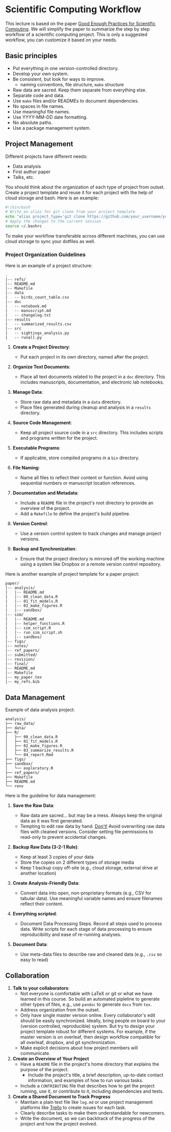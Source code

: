# Scientific Computing Workflow

This lecture is based on the paper [Good Enough Practices for Scientific Computing](https://swcarpentry.github.io/good-enough-practices-in-scientific-computing/).
We will simplify the paper to summarize the step by step workflow of a scientific computing project. This is only a suggested workflow, you can customize it based on your needs.

## Basic principles

* Put everything in one version-controlled directory.
* Develop your own system. 
* Be consistent, but look for ways to improve.
  * naming conventions, file structure, `make` structure
* Raw data are sacred. Keep them separate from everything else. 
* Separate code and data.
* Use `make` files and/or READMEs to document dependencies.
* No spaces in file names. 
* Use meaningful file names.
* Use YYYY-MM-DD date formatting.
* No absolute paths.
* Use a package management system.


## Project Management

Different projects have different needs:
- Data analysis
- First author paper
- Talks, etc.

You should think about the organization of each type of project from outset. Create a project template and reuse it for each project with the help of cloud storage and bash. Here is an example:
```bash
#!/bin/bash
# Write an alias for git clone from your project template
echo "alias project_type='git clone https://github.com/your_username/your_project_template.git'" >> ~/.bashrc && 
# Apply the changes to the current session
source ~/.bashrc 
```
To make your workflow transferable across different machines, you can use cloud storage to sync your dotfiles as well.

### Project Organization Guidelines

Here is an example of a project structure:
```
.
|-- refs/
|-- README.md
|-- Makefile
|-- data
|   -- birds_count_table.csv
|-- doc
|   -- notebook.md
|   -- manuscript.md
|   -- changelog.txt
|-- results
|   -- summarized_results.csv
|-- src
|   -- sightings_analysis.py
|   -- runall.py
```

1. **Create a Project Directory**:
   - Put each project in its own directory, named after the project.

2. **Organize Text Documents**:
   - Place all text documents related to the project in a `doc` directory. This includes manuscripts, documentation, and electronic lab notebooks.

3. **Manage Data**:
   - Store raw data and metadata in a `data` directory.
   - Place files generated during cleanup and analysis in a `results` directory.

4. **Source Code Management**:
   - Keep all project source code in a `src` directory. This includes scripts and programs written for the project.

5. **Executable Programs**:
   - If applicable, store compiled programs in a `bin` directory.

6. **File Naming**:
   - Name all files to reflect their content or function. Avoid using sequential numbers or manuscript location references.

7. **Documentation and Metadata**:
   - Include a `README` file in the project's root directory to provide an overview of the project.
   - Add a `Makefile` to define the project's build pipeline.

8. **Version Control**:
   - Use a version control system to track changes and manage project versions.

9. **Backup and Synchronization**:
   - Ensure that the project directory is mirrored off the working machine using a system like Dropbox or a remote version control repository.

Here is another example of project template for a paper project:

```
paper/
|-- analysis/
|   |-- README.md
|   |-- 00_clean_data.R
|   |-- 01_fit_models.R
|   |-- 02_make_figures.R
|   |-- sandbox/
|-- sim/
|   |-- README.md
|   |-- helper_functions.R
|   |-- sim_script.R
|   |-- run_sim_script.sh
|   |-- sandbox/
|-- figs/
|-- notes/
|-- ref_papers/
|-- submitted/
|-- revision/
|-- final/
|-- README.md
|-- Makefile
|-- my_paper.tex
|-- my_refs.bib
```

## Data Management

Example of data analysis project:
```
analysis/
├── raw_data/
├── data/
├── R/
│   ├── 00_clean_data.R
│   ├── 01_fit_models.R
│   ├── 02_make_figures.R
│   ├── 03_summarize_results.R
│   └── 04_report.Rmd
├── figs/
├── sandbox/
│   └── exploratory.R
├── ref_papers/
├── Makefile
├── README.md
└── renv
```
Here is the guideline for data management:

1. **Save the Raw Data**:
   - Raw data are sacred... but may be a mess. Always keep the original data as it was first generated. 
   - Tempting to edit raw data by hand. <u>Don't!</u> Avoid overwriting raw data files with cleaned versions. Consider setting file permissions to read-only to prevent accidental changes.

2. **Backup Raw Data (3-2-1 Rule)**:
   - Keep at least 3 copies of your data
   - Store the copies on 2 different types of storage media
   - Keep 1 backup copy off-site (e.g., cloud storage, external drive at another location)

3. **Create Analysis-Friendly Data**:
   - Convert data into open, non-proprietary formats (e.g., CSV for tabular data). Use meaningful variable names and ensure filenames reflect their content.

4. **Everything scripted**:
   - Document Data Processing Steps. Record all steps used to process data. Write scripts for each stage of data processing to ensure reproducibility and ease of re-running analyses.
5. **Document Data**:
   - Use meta-data files to describe raw and cleaned data (e.g., `.csv` so easy to read)

## Collaboration

1. **Talk to your collaborators**:
   - Not everyone is comfortable with LaTeX or git or what we have learned in this course. So build an automated pipleline to generate other types of files, e.g., use `pandoc` to generate `docx` from `tex`.
   - Address organization from the outset.
   - Only have single master version online. Every collaborator's edit should be easily synchronized. Ideally, bring people on board to your (version controlled, reproducible) system. But try to design your project template robust for different systems. For example, if the master version is on overleaf, then design workflow compatible for all overleaf, dropbox, and git synchronization.
   - Make explicit decisions about how project members will communicate.
2. **Create an Overview of Your Project**
   - Have a `README` file in the project's home directory that explains the purpose of the project.
     - Include the project's title, a brief description, up-to-date contact information, and examples of how to run various tasks.
   - Include a `CONTRIBUTING` file that describes how to get the project running, use it, or contribute to it, including dependencies and tests.
3. **Create a Shared Document to Track Progress**
   - Maintain a plain text file like `log.md` or use project management platforms like [Trello](https://trello.com/) to create issues for each task.
   - Clearly describe tasks to make them understandable for newcomers.
   - Write the document, so we can backtrack of the progress of the project and how the project evolved.

